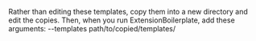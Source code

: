 Rather than editing these templates, copy them into a new directory and edit the copies.
Then, when you run ExtensionBoilerplate, add these arguments: --templates path/to/copied/templates/
